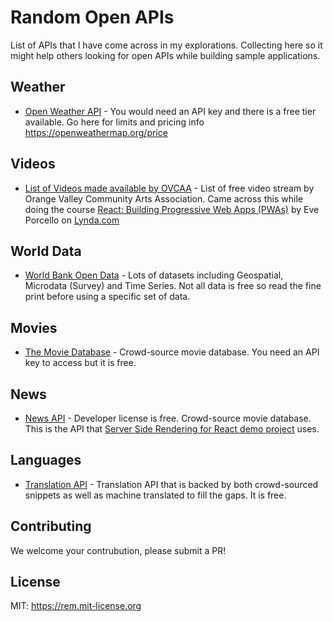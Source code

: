 # Random Open APIs
List of APIs that I have come across in my explorations. Collecting here so it might help others looking for open APIs while building sample applications.

## Weather

* [Open Weather API](https://openweathermap.org/api) - You would need an API key and there is a free tier available.  Go here for limits and pricing info https://openweathermap.org/price

## Videos

* [List of Videos made available by OVCAA](https://orangevalleycaa.org/api/videos) - List of free video stream by Orange Valley Community Arts Association.  Came across this while doing the course [React: Building Progressive Web Apps (PWAs)](https://www.lynda.com/React-js-tutorials/React-Building-Progressive-Web-Apps-PWAs/724804-2.html) by Eve Porcello on [Lynda.com](https://www.lynda.com)


## World Data

* [World Bank Open Data](https://data.worldbank.org/) - Lots of datasets including Geospatial, Microdata (Survey) and Time Series.  Not all data is free so read the fine print before using a specific set of data. 

## Movies
* [The Movie Database](https://www.themoviedb.org/documentation/api) - Crowd-source movie database.  You need an API key to access but it is free.

## News
* [News API](https://newsapi.org/docs/get-started) - Developer license is free.  Crowd-source movie database.  This is the API that [Server Side Rendering for React demo project](https://github.com/ilkeraltin/react-ssr-news) uses.

## Languages
* [Translation API](https://mymemory.translated.net/doc/spec.php) - Translation API that is backed by both crowd-sourced snippets as well as machine translated to fill the gaps.  It is free.  

## Contributing

We welcome your contrubution, please submit a PR!

## License
MIT: https://rem.mit-license.org
